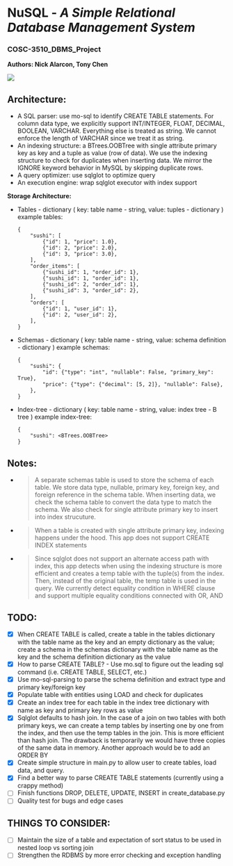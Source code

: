 # **NuSQL** - *A Simple Relational Database Management System*
### COSC-3510_DBMS_Project
**Authors: Nick Alarcon, Tony Chen**

![](/Users/nickalarcon/Desktop/COS-3510_DMBS-Project/COSC-3510_DBMS_Project/nuSQLlogo.png)

## Architecture:

- A SQL parser: use mo-sql to identify CREATE TABLE statements. For column data type, we explicitly support INT/INTEGER, FLOAT, DECIMAL, BOOLEAN, VARCHAR. Everything else is treated as string. We cannot enforce the length of VARCHAR since we treat it as string.
- An indexing structure: a BTrees.OOBTree with single attribute primary key as key and a tuple as value (row of data). We use the indexing structure to check for duplicates when inserting data. We mirror the IGNORE keyword behavior in MySQL by skipping duplicate rows.
- A query optimizer: use sqlglot to optimize query
- An execution engine: wrap sqlglot executor with index support

**Storage Architecture:**

- Tables - dictionary (
  key: table name - string, value: tuples - dictionary
  )
  example tables:
  ```
  {
      "sushi": [
          {"id": 1, "price": 1.0},
          {"id": 2, "price": 2.0},
          {"id": 3, "price": 3.0},
      ],
      "order_items": [
          {"sushi_id": 1, "order_id": 1},
          {"sushi_id": 1, "order_id": 1},
          {"sushi_id": 2, "order_id": 1},
          {"sushi_id": 3, "order_id": 2},
      ],
      "orders": [
          {"id": 1, "user_id": 1},
          {"id": 2, "user_id": 2},
      ],
  }
  ```
- Schemas - dictionary (
  key: table name - string, value: schema definition - dictionary
  )
  example schemas:
  ```
  {
      "sushi": {
          "id": {"type": "int", "nullable": False, "primary_key": True},
          "price": {"type": {"decimal": [5, 2]}, "nullable": False},
      },
  }
  ```
- Index-tree - dictionary (
  key: table name - string, value: index tree - B tree
  )
  example index-tree:
  ```
  {
      "sushi": <BTrees.OOBTree>
  }
  ```

## Notes:

- > A separate schemas table is used to store the schema of each table. We store data type, nullable, primary key, foreign key, and foreign reference in the schema table. When inserting data, we check the schema table to convert the data type to match the schema. We also check for single attribute primary key to insert into index strucuture.
- > When a table is created with single attribute primary key, indexing happens under the hood.
    This app does not support CREATE INDEX statements
- > Since sqlglot does not support an alternate access path with index, this app detects when
    using the indexing structure is more efficient and creates a temp table with the tuple(s) from the index. Then, instead of the original table, the temp table is used in the query. We currently detect equality condition in WHERE clause and support multiple equality conditions connected with OR, AND

## TODO:

- [x] When CREATE TABLE is called, create a table in the tables dictionary with the table name as the key and an empty dictionary as the value; create a schema in the schemas dictionary with the table name as the key and the schema definition dictionary as the value
- [x] How to parse CREATE TABLE? - Use mo.sql to figure out the leading sql command (i.e. CREATE TABLE, SELECT, etc.)
- [x] Use mo-sql-parsing to parse the schema definition and extract type and primary key/foreign key
- [x] Populate table with entities using LOAD and check for duplicates
- [x] Create an index tree for each table in the index tree dictionary with name as key and primary key rows as value
- [x] Sqlglot defaults to hash join. In the case of a join on two tables with both primary keys, we can create a temp tables by inserting one by one from the index, and then use the temp tables in the join. This is more efficient than hash join. The drawback is temporarily we would have three copies of the same data in memory. Another approach would be to add an ORDER BY
- [x] Create simple structure in main.py to allow user to create tables, load data, and query.
- [x] Find a better way to parse CREATE TABLE statements (currently using a crappy method)
- [ ] Finish functions DROP, DELETE, UPDATE, INSERT in create_database.py
- [ ] Quality test for bugs and edge cases 

## THINGS TO CONSIDER:

- [ ] Maintain the size of a table and expectation of sort status to be used in nested loop vs sorting join
- [ ] Strengthen the RDBMS by more error checking and exception handling
